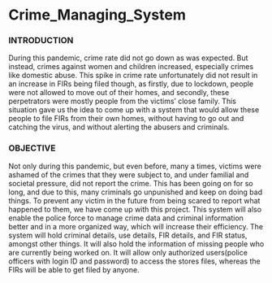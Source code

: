 # Crime_Managing_System

### INTRODUCTION

During this pandemic, crime rate did not go down as was expected. But instead, crimes against women and children increased, especially crimes like domestic abuse. This spike in crime rate unfortunately did not result in an increase in FIRs being filed though, as firstly, due to lockdown, people were not allowed to move out of their homes, and secondly, these perpetrators were mostly people from the victims’ close family. This situation gave us the idea to come up with a system that would allow these people to file FIRs from their own homes, without having to go out and catching the virus, and without alerting the abusers and criminals. 

### OBJECTIVE

Not only during this pandemic, but even before, many a times, victims were ashamed of the crimes that they were subject to, and under familial and societal pressure, did not report the crime. This has been going on for so long, and due to this, many criminals go unpunished and keep on doing bad things. To prevent any victim in the future from being scared to report what happened to them, we have come up with this project. This system will also enable the police force to manage crime data and criminal information better and in a more organized way, which will increase their efficiency. The system will hold criminal details, use details, FIR details, and FIR status, amongst other things. It will also hold the information of missing people who are currently being worked on. It will allow only authorized users(police officers with login ID and password) to access the stores files, whereas the FIRs will be able to get filed by anyone.
